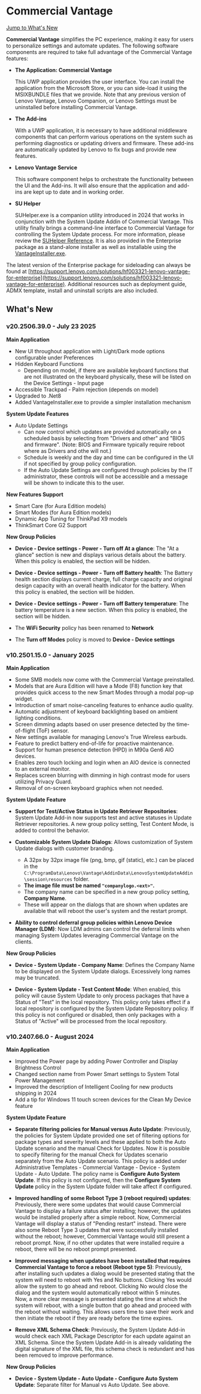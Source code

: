# Commercial Vantage

[Jump to What's New](#whats-new)

**Commercial Vantage** simplifies the PC experience, making it easy for users to personalize settings and automate updates. The following software components are required to take full advantage of the Commercial Vantage features:

- **The Application: Commercial Vantage**

    This UWP application provides the user interface. You can install the application from the Microsoft Store, or you can side-load it using the MSIXBUNDLE files that we provide. Note that any previous version of Lenovo Vantage, Lenovo Companion, or Lenovo Settings must be uninstalled before installing Commercial Vantage.

- **The Add-ins**

    With a UWP application, it is necessary to have additional middleware components that can perform various operations on the system such as performing diagnostics or updating drivers and firmware. These add-ins are automatically updated by Lenovo to fix bugs and provide new features.

- **Lenovo Vantage Service**

    This software component helps to orchestrate the functionality between the UI and the Add-ins. It will also ensure that the application and add-ins are kept up to date and in working order.

- **SU Helper**

    SUHelper.exe is a companion utility introduced in 2024 that works in conjunction with the System Update Addin of Commercial Vantage. This utility finally brings a command-line interface to Commercial Vantage for controlling the System Update process. For more information, please review the [SUHelper Reference](https://docs.lenovocdrt.com/guides/cv/suhelper).  It is also provided in the Enterprise package as a stand-alone installer as well as installable using the [VantageInstaller.exe](http://docs.lenovocdrt.com/guides/cv/commercial_vantage/#using-vantageinstallerexe).

The latest version of the Enterprise package for sideloading can always be found at [https://support.lenovo.com/solutions/hf003321-lenovo-vantage-for-enterprise](https://support.lenovo.com/solutions/hf003321-lenovo-vantage-for-enterprise). Additional resources such as deployment guide, ADMX template, install and uninstall scripts are also included.

## What's New

### v20.2506.39.0 - July 23 2025

**Main Application**

- New UI throughout application with Light/Dark mode options configurable under Preferences
- Hidden Keyboard Functions
    - Depending on model, if there are available keyboard functions that are not illustrated on the keyboard physically, these will be listed on the Device Settings - Input page
- Accessible Trackpad - Palm rejection (depends on model)
- Upgraded to .Net8
- Added VantageInstaller.exe to provide a simpler installation mechanism

**System Update Features**

- Auto Update Settings
    - Can now control which updates are provided automatically on a scheduled basis by selecting from "Drivers and other" and "BIOS and firmware". (Note: BIOS and Firmware typically require reboot where as Drivers and othe will not.)
    - Schedule is weekly and the day and time can be configured in the UI if not specified by group policy configuration.
    - If the Auto Update Settings are configured through policies by the IT administrator, these controls will not be accessible and a message will be shown to indicate this to the user.

**New Features Support**

- Smart Care (for Aura Edition models)
- Smart Modes (for Aura Edition models)
- Dynamic App Tuning for ThinkPad X9 models
- ThinkSmart Core G2 Support

**New Group Policies**

- **Device - Device settings - Power - Turn off At a glance**: The "At a glance" section is new and displays various details about the battery. When this policy is enabled, the section will be hidden.

- **Device - Device settings - Power - Turn off Battery health**: The Battery health section displays current charge, full charge capacity and original design capacity with an overall health indicator for the battery.  When this policy is enabled, the section will be hidden.

- **Device - Device settings - Power - Turn off Battery temperature**: The battery temperature is a new section. When this policy is enabled, the section will be hidden.

- The **WiFi Security** policy has been renamed to **Network**

- The **Turn off Modes** policy is moved to **Device - Device settings**

### v10.2501.15.0 - January 2025

**Main Application**

- Some SMB models now come with the Commercial Vantage preinstalled.
- Models that are Aura Edition will have a Mode (F8) function key that provides quick access to the new Smart Modes through a modal pop-up widget.
- Introduction of smart noise-canceling features to enhance audio quality.
- Automatic adjustment of keyboard backlighting based on ambient lighting conditions.
- Screen dimming adapts based on user presence detected by the time-of-flight (ToF) sensor.
- New settings available for managing Lenovo's True Wireless earbuds.
- Feature to predict battery end-of-life for proactive maintenance.
- Support for human presence detection (HPD) in M90a Gen6 AIO devices.
- Enables zero touch locking and login when an AIO device is connected to an external monitor.
- Replaces screen blurring with dimming in high contrast mode for users utilizing Privacy Guard.
- Removal of on-screen keyboard graphics when not needed.

**System Update Feature**

- **Support for Test/Active Status in Update Retriever Repositories**: System Update Add-in now supports test and active statuses in Update Retriever repositories. A new group policy setting, Test Content Mode, is added to control the behavior.

- **Customizable System Update Dialogs**: Allows customization of System Update dialogs with customer branding.
    - A 32px by 32px image file (png, bmp, gif (static), etc.) can be placed in the ```C:\ProgramData\Lenovo\Vantage\AddinData\LenovoSystemUpdateAddin\session\resources``` folder.
    - **The image file must be named ```"companylogo.<ext>"```.**
    - The company name can be specified in a new group policy setting, **Company Name**.
    - These will appear on the dialogs that are shown when updates are available that will reboot the user's system and the restart prompt.

- **Ability to control deferral group policies within Lenovo Device Manager (LDM)**: Now LDM admins can control the deferral limits when managing System Updates leveraging Commercial Vantage on the clients.

**New Group Policies**

- **Device - System Update - Company Name**: Defines the Company Name to be displayed on the System Update dialogs. Excessively long names may be truncated.

- **Device - System Update - Test Content Mode**: When enabled, this policy will cause System Update to only process packages that have a Status of "Test" in the local repository.  This policy only takes effect if a local repository is configured by the System Update Repository policy.  If this policy is not configured or disabled, then only packages with a Status of "Active" will be processed from the local repository.

### v10.2407.66.0 - August 2024

**Main Application**

- Improved the Power page by adding Power Controller and Display Brightness Control
- Changed section name from Power Smart settings to System Total Power Management
- Improved the description of Intelligent Cooling for new products shipping in 2024
- Add a tip for Windows 11 touch screen devices for the Clean My Device feature

**System Update Feature**

- **Separate filtering policies for Manual versus Auto Update**:  Previously, the policies for System Update provided one set of filtering options for package types and severity levels and these applied to both the Auto Update scenario and the manual Check for Updates. Now it is possible to specify filtering for the manual Check for Updates scenario separately from the Auto Update scenario. This policy is added under Administrative Templates - Commercial Vantage - Device - System Update - Auto Update.  The policy name is **Configure Auto System Update**. If this policy is not configured, then the **Configure System Update** policy in the System Update folder will take affect if configured.

- **Improved handling of some Reboot Type 3 (reboot required) updates**:  Previously, there were some updates that would cause Commercial Vantage to display a failure status after installing; however, the updates would be installed properly after a simple reboot. Now, Commercial Vantage will display a status of "Pending restart" instead. There were also some Reboot Type 3 updates that were successfully installed without the reboot; however, Commercial Vantage would still present a reboot prompt. Now, if no other updates that were installed require a reboot, there will be no reboot prompt presented.

- **Improved messaging when updates have been installed that requires Commercial Vantage to force a reboot (Reboot type 5)**:  Previously, after installing such updates a dialog would be presented stating that the system will need to reboot with Yes and No buttons. Clicking Yes would allow the system to go ahead and reboot.  Clicking No would close the dialog and the system would automatically reboot within 5 minutes. Now, a more clear message is presented stating the time at which the system will reboot, with a single button that go ahead and proceed with the reboot without waiting. This allows users time to save their work and then initiate the reboot if they are ready before the time expires.

- **Remove XML Schema Check**:  Previously, the System Update Add-in would check each XML Package Descriptor for each update against an XML Schema. Since the System Update Add-in is already validating the digital signature of the XML file, this schema check is redundant and has been removed to improve performance.

**New Group Policies**

- **Device - System Update - Auto Update - Configure Auto System Update**: Separate filter for Manual vs Auto Update. See above.
